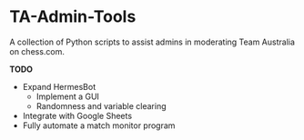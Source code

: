 # TA-Admin-Tools
A collection of Python scripts to assist admins in moderating Team Australia on chess.com.

**TODO**
* Expand HermesBot
  * Implement a GUI
  * Randomness and variable clearing
* Integrate with Google Sheets
* Fully automate a match monitor program
